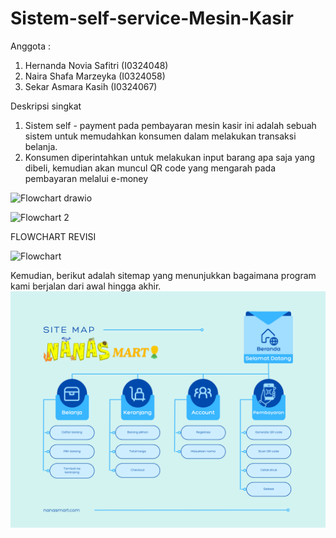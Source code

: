 # Sistem-self-service-Mesin-Kasir
Anggota :
1. Hernanda Novia Safitri (I0324048)
2. Naira Shafa Marzeyka (I0324058)
3. Sekar Asmara Kasih (I0324067)

Deskripsi singkat
1. Sistem self - payment pada pembayaran mesin kasir ini adalah sebuah sistem untuk memudahkan konsumen dalam melakukan transaksi belanja.
2. Konsumen diperintahkan untuk melakukan input barang apa saja yang dibeli, kemudian akan muncul QR code yang mengarah pada pembayaran melalui e-money

![Flowchart drawio](https://github.com/user-attachments/assets/fe90d2dc-a4d6-4510-8718-2bbbe4bdc42c)

![Flowchart 2](https://github.com/user-attachments/assets/7df1d742-53f2-4db4-9c3b-d2c469b7a9c2)

FLOWCHART REVISI

![Flowchart](https://github.com/user-attachments/assets/9618e107-6043-4922-97ff-bdea3d961b9d)

Kemudian, berikut adalah sitemap yang menunjukkan bagaimana program kami berjalan dari awal hingga akhir.
![alt text](https://github.com/hernandanovia/Sistem-self-service-Mesin-Kasir/blob/main/Nanas%20Mart%20Sitemap.png?raw=true)
